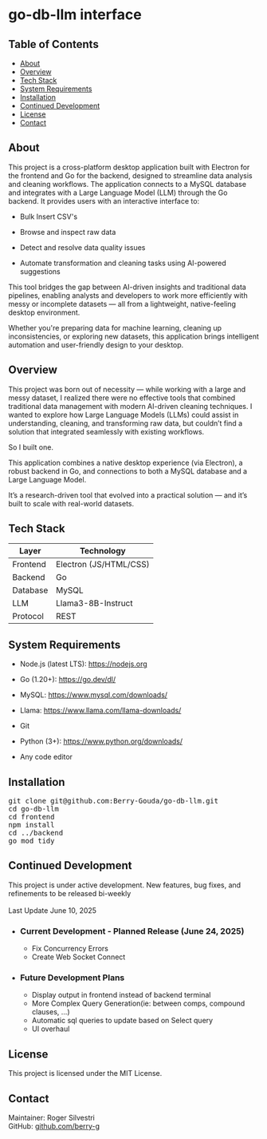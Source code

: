 # go-db-llm interface<br>
## Table of Contents
- [About](#about)
- [Overview](#overview)
- [Tech Stack](#tech-stack)
- [System Requirements](#system-requirements)
- [Installation](#installation)
- [Continued Development](#continued-development)
- [License](#license)
- [Contact](#contact)

## About
This project is a cross-platform desktop application built with Electron for the frontend and Go for the backend, designed to streamline data analysis and cleaning workflows.
The application connects to a MySQL database and integrates with a Large Language Model (LLM) through the Go backend. It provides users with an interactive interface to:
- Bulk Insert CSV's 

- Browse and inspect raw data

- Detect and resolve data quality issues

- Automate transformation and cleaning tasks using AI-powered suggestions

This tool bridges the gap between AI-driven insights and traditional data pipelines, enabling analysts and developers to work more efficiently with messy or incomplete datasets — all from a lightweight, native-feeling desktop environment.

Whether you're preparing data for machine learning, cleaning up inconsistencies, or exploring new datasets, this application brings intelligent automation and user-friendly design to your desktop.

## Overview
This project was born out of necessity — while working with a large and messy dataset, I realized there were no effective tools that combined traditional data management with modern AI-driven cleaning techniques. I wanted to explore how Large Language Models (LLMs) could assist in understanding, cleaning, and transforming raw data, but couldn’t find a solution that integrated seamlessly with existing workflows.

So I built one.

This application combines a native desktop experience (via Electron), a robust backend in Go, and connections to both a MySQL database and a Large Language Model.

It’s a research-driven tool that evolved into a practical solution — and it’s built to scale with real-world datasets.

## Tech Stack
| Layer     | Technology      |
|-----------|-----------------|
| Frontend  | Electron (JS/HTML/CSS) |
| Backend   | Go    |
| Database  | MySQL           |
| LLM  | Llama3-8B-Instruct        |
| Protocol  | REST |

## System Requirements
- Node.js (latest LTS): https://nodejs.org

- Go (1.20+): https://go.dev/dl/

- MySQL: https://www.mysql.com/downloads/

- Llama: https://www.llama.com/llama-downloads/ 

- Git

- Python (3+): https://www.python.org/downloads/

- Any code editor

## Installation

<pre>git clone git@github.com:Berry-Gouda/go-db-llm.git
cd go-db-llm
cd frontend
npm install
cd ../backend
go mod tidy</pre>

## Continued Development

This project is under active development. New features, bug fixes, and refinements to be released bi-weekly<br><br>Last Update June 10, 2025

- ### Current Development - Planned Release (June 24, 2025)
    - Fix Concurrency Errors
    - Create Web Socket Connect

- ### Future Development Plans
    - Display output in frontend instead of backend terminal
    - More Complex Query Generation(ie: between comps, compound clauses, ...)
    - Automatic sql queries to update based on Select query
    - UI overhaul

## License
This project is licensed under the MIT License.

## Contact
Maintainer: Roger Silvestri<br>
GitHub: [github.com/berry-g](https://github.com/Berry-Gouda)
